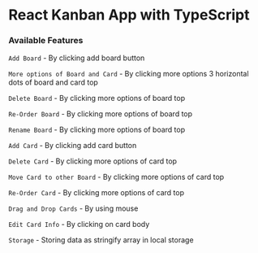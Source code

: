 # React Kanban App with TypeScript

### Available Features

`Add Board` - By clicking add board button

`More options of Board and Card` - By clicking more options 3 horizontal dots of board and card top

`Delete Board` - By clicking more options of board top

`Re-Order Board` - By clicking more options of board top

`Rename Board` - By clicking more options of board top

`Add Card` - By clicking add card button

`Delete Card` - By clicking more options of card top

`Move Card to other Board` - By clicking more options of card top

`Re-Order Card` - By clicking more options of card top

`Drag and Drop Cards` - By using mouse

`Edit Card Info` - By clicking on card body

`Storage` - Storing data as stringify array in local storage
